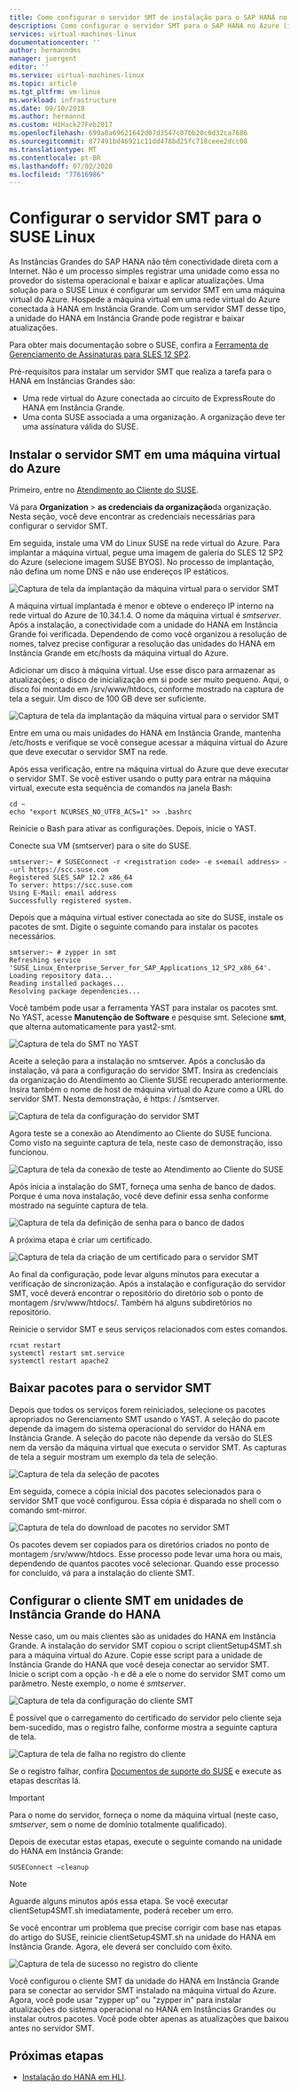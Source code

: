 ```yaml
---
title: Como configurar o servidor SMT de instalação para o SAP HANA no Azure (instâncias grandes) | Microsoft Docs
description: Como configurar o servidor SMT para o SAP HANA no Azure (instâncias grandes).
services: virtual-machines-linux
documentationcenter: ''
author: hermanndms
manager: juergent
editor: ''
ms.service: virtual-machines-linux
ms.topic: article
ms.tgt_pltfrm: vm-linux
ms.workload: infrastructure
ms.date: 09/10/2018
ms.author: hermannd
ms.custom: H1Hack27Feb2017
ms.openlocfilehash: 699a8a69621642d07d3547c07bb20c0d32ca7686
ms.sourcegitcommit: 877491bd46921c11dd478bd25fc718ceee2dcc08
ms.translationtype: MT
ms.contentlocale: pt-BR
ms.lasthandoff: 07/02/2020
ms.locfileid: "77616986"
---
```

# <a name="set-up-smt-server-for-suse-linux"></a>Configurar o servidor SMT para o SUSE Linux
As Instâncias Grandes do SAP HANA não têm conectividade direta com a Internet. Não é um processo simples registrar uma unidade como essa no provedor do sistema operacional e baixar e aplicar atualizações. Uma solução para o SUSE Linux é configurar um servidor SMT em uma máquina virtual do Azure. Hospede a máquina virtual em uma rede virtual do Azure conectada à HANA em Instância Grande. Com um servidor SMT desse tipo, a unidade do HANA em Instância Grande pode registrar e baixar atualizações. 

Para obter mais documentação sobre o SUSE, confira a [Ferramenta de Gerenciamento de Assinaturas para SLES 12 SP2](https://www.suse.com/documentation/sles-12/pdfdoc/book_smt/book_smt.pdf). 

Pré-requisitos para instalar um servidor SMT que realiza a tarefa para o HANA em Instâncias Grandes são:

- Uma rede virtual do Azure conectada ao circuito de ExpressRoute do HANA em Instância Grande.
- Uma conta SUSE associada a uma organização. A organização deve ter uma assinatura válida do SUSE.

## <a name="install-smt-server-on-an-azure-virtual-machine"></a>Instalar o servidor SMT em uma máquina virtual do Azure

Primeiro, entre no [Atendimento ao Cliente do SUSE](https://scc.suse.com/).

Vá para **Organization**  >  **as credenciais da organização**da organização. Nesta seção, você deve encontrar as credenciais necessárias para configurar o servidor SMT.

Em seguida, instale uma VM do Linux SUSE na rede virtual do Azure. Para implantar a máquina virtual, pegue uma imagem de galeria do SLES 12 SP2 do Azure (selecione imagem SUSE BYOS). No processo de implantação, não defina um nome DNS e não use endereços IP estáticos.

![Captura de tela da implantação da máquina virtual para o servidor SMT](./media/hana-installation/image3_vm_deployment.png)

A máquina virtual implantada é menor e obteve o endereço IP interno na rede virtual do Azure de 10.34.1.4. O nome da máquina virtual é *smtserver*. Após a instalação, a conectividade com a unidade do HANA em Instância Grande foi verificada. Dependendo de como você organizou a resolução de nomes, talvez precise configurar a resolução das unidades do HANA em Instância Grande em etc/hosts da máquina virtual do Azure. 

Adicionar um disco à máquina virtual. Use esse disco para armazenar as atualizações; o disco de inicialização em si pode ser muito pequeno. Aqui, o disco foi montado em /srv/www/htdocs, conforme mostrado na captura de tela a seguir. Um disco de 100 GB deve ser suficiente.

![Captura de tela da implantação da máquina virtual para o servidor SMT](./media/hana-installation/image4_additional_disk_on_smtserver.PNG)

Entre em uma ou mais unidades do HANA em Instância Grande, mantenha /etc/hosts e verifique se você consegue acessar a máquina virtual do Azure que deve executar o servidor SMT na rede.

Após essa verificação, entre na máquina virtual do Azure que deve executar o servidor SMT. Se você estiver usando o putty para entrar na máquina virtual, execute esta sequência de comandos na janela Bash:

```
cd ~
echo "export NCURSES_NO_UTF8_ACS=1" >> .bashrc
```

Reinicie o Bash para ativar as configurações. Depois, inicie o YAST.

Conecte sua VM (smtserver) para o site do SUSE.

```
smtserver:~ # SUSEConnect -r <registration code> -e s<email address> --url https://scc.suse.com
Registered SLES_SAP 12.2 x86_64
To server: https://scc.suse.com
Using E-Mail: email address
Successfully registered system.
```

Depois que a máquina virtual estiver conectada ao site do SUSE, instale os pacotes de smt. Digite o seguinte comando para instalar os pacotes necessários.

```
smtserver:~ # zypper in smt
Refreshing service 'SUSE_Linux_Enterprise_Server_for_SAP_Applications_12_SP2_x86_64'.
Loading repository data...
Reading installed packages...
Resolving package dependencies...
```


Você também pode usar a ferramenta YAST para instalar os pacotes smt. No YAST, acesse **Manutenção de Software** e pesquise smt. Selecione **smt**, que alterna automaticamente para yast2-smt.

![Captura de tela do SMT no YAST](./media/hana-installation/image5_smt_in_yast.PNG)


Aceite a seleção para a instalação no smtserver. Após a conclusão da instalação, vá para a configuração do servidor SMT. Insira as credenciais da organização do Atendimento ao Cliente SUSE recuperado anteriormente. Insira também o nome de host de máquina virtual do Azure como a URL do servidor SMT. Nesta demonstração, é https: \/ /smtserver.

![Captura de tela da configuração do servidor SMT](./media/hana-installation/image6_configuration_of_smtserver1.png)

Agora teste se a conexão ao Atendimento ao Cliente do SUSE funciona. Como visto na seguinte captura de tela, neste caso de demonstração, isso funcionou.

![Captura de tela da conexão de teste ao Atendimento ao Cliente do SUSE](./media/hana-installation/image7_test_connect.png)

Após inicia a instalação do SMT, forneça uma senha de banco de dados. Porque é uma nova instalação, você deve definir essa senha conforme mostrado na seguinte captura de tela.

![Captura de tela da definição de senha para o banco de dados](./media/hana-installation/image8_define_db_passwd.PNG)

A próxima etapa é criar um certificado.

![Captura de tela da criação de um certificado para o servidor SMT](./media/hana-installation/image9_certificate_creation.PNG)

Ao final da configuração, pode levar alguns minutos para executar a verificação de sincronização. Após a instalação e configuração do servidor SMT, você deverá encontrar o repositório do diretório sob o ponto de montagem /srv/www/htdocs/. Também há alguns subdiretórios no repositório. 

Reinicie o servidor SMT e seus serviços relacionados com estes comandos.

```
rcsmt restart
systemctl restart smt.service
systemctl restart apache2
```

## <a name="download-packages-onto-smt-server"></a>Baixar pacotes para o servidor SMT

Depois que todos os serviços forem reiniciados, selecione os pacotes apropriados no Gerenciamento SMT usando o YAST. A seleção do pacote depende da imagem do sistema operacional do servidor do HANA em Instância Grande. A seleção do pacote não depende da versão do SLES nem da versão da máquina virtual que executa o servidor SMT. As capturas de tela a seguir mostram um exemplo da tela de seleção.

![Captura de tela da seleção de pacotes](./media/hana-installation/image10_select_packages.PNG)

Em seguida, comece a cópia inicial dos pacotes selecionados para o servidor SMT que você configurou. Essa cópia é disparada no shell com o comando smt-mirror.

![Captura de tela do download de pacotes no servidor SMT](./media/hana-installation/image11_download_packages.PNG)

Os pacotes devem ser copiados para os diretórios criados no ponto de montagem /srv/www/htdocs. Esse processo pode levar uma hora ou mais, dependendo de quantos pacotes você selecionar. Quando esse processo for concluído, vá para a instalação do cliente SMT. 

## <a name="set-up-the-smt-client-on-hana-large-instance-units"></a>Configurar o cliente SMT em unidades de Instância Grande do HANA

Nesse caso, um ou mais clientes são as unidades do HANA em Instância Grande. A instalação do servidor SMT copiou o script clientSetup4SMT.sh para a máquina virtual do Azure. Copie esse script para a unidade de Instância Grande do HANA que você deseja conectar ao servidor SMT. Inicie o script com a opção -h e dê a ele o nome do servidor SMT como um parâmetro. Neste exemplo, o nome é *smtserver*.

![Captura de tela da configuração do cliente SMT](./media/hana-installation/image12_configure_client.PNG)

É possível que o carregamento do certificado do servidor pelo cliente seja bem-sucedido, mas o registro falhe, conforme mostra a seguinte captura de tela.

![Captura de tela de falha no registro do cliente](./media/hana-installation/image13_registration_failed.PNG)

Se o registro falhar, confira [Documentos de suporte do SUSE](https://www.suse.com/de-de/support/kb/doc/?id=7006024) e execute as etapas descritas lá.

> [!IMPORTANT] 
> Para o nome do servidor, forneça o nome da máquina virtual (neste caso, *smtserver*, sem o nome de domínio totalmente qualificado). 

Depois de executar estas etapas, execute o seguinte comando na unidade do HANA em Instância Grande:

```
SUSEConnect –cleanup
```

> [!Note] 
> Aguarde alguns minutos após essa etapa. Se você executar clientSetup4SMT.sh imediatamente, poderá receber um erro.

Se você encontrar um problema que precise corrigir com base nas etapas do artigo do SUSE, reinicie clientSetup4SMT.sh na unidade do HANA em Instância Grande. Agora, ele deverá ser concluído com êxito.

![Captura de tela de sucesso no registro do cliente](./media/hana-installation/image14_finish_client_config.PNG)

Você configurou o cliente SMT da unidade do HANA em Instância Grande para se conectar ao servidor SMT instalado na máquina virtual do Azure. Agora, você pode usar "zypper up" ou "zypper in" para instalar atualizações do sistema operacional no HANA em Instâncias Grandes ou instalar outros pacotes. Você pode obter apenas as atualizações que baixou antes no servidor SMT.

## <a name="next-steps"></a>Próximas etapas
- [Instalação do HANA em HLI](hana-example-installation.md).











